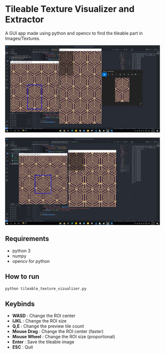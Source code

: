 # Tileable Texture Visualizer and Extractor

A GUI app made using python and opencv to find the tileable part in Images/Textures.

![Screenshot Success](screenshot1.png)

![Screenshot Failed](screenshot2.png)

## Requirements

- python 3
- numpy
- opencv for python

## How to run

```bash
python tileable_texture_vizualizer.py
```

## Keybinds

- **WASD** : Change the ROI center
- **IJKL** : Change the ROI size
- **Q,E** : Change the preview tile count
- **Mouse Drag** : Change the ROI center (faster)
- **Mouse Wheel** : Change the ROI size (proportional)
- **Enter** : Save the tileable image
- **ESC** : Quit

